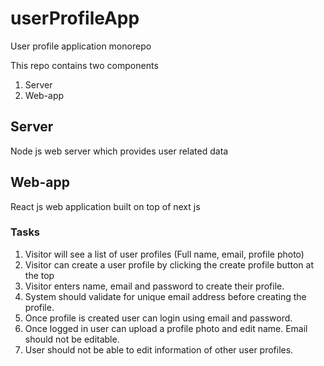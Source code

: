 # userProfileApp
User profile application monorepo

This repo contains two components
1. Server
2. Web-app

## Server
Node js web server which provides user related data

## Web-app
React js web application built on top of next js

### Tasks
1. Visitor will see a list of user profiles (Full name, email, profile photo)
2. Visitor can create a user profile by clicking the create profile button at the top
3. Visitor enters name, email and password to create their profile.
4. System should validate for unique email address before creating the profile.
5. Once profile is created user can login using email and password.
6. Once logged in user can upload a profile photo and edit name. Email should not be editable.
7. User should not be able to edit information of other user profiles.
